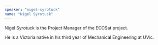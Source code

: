 ```yaml
---
speaker: "nigel-syrotuck"
name: "Nigel Syrotuck"
---
```


Nigel Syrotuck is the Project Manager of the ECOSat project.

He is a Victoria native in his third year of Mechanical Engineering at UVic.
